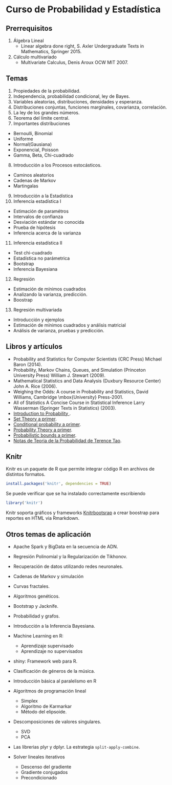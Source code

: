 # Curso de Probabilidad y Estadística

## Prerrequisitos

1. Álgebra Lineal
   * Linear algebra done right, S. Axler  Undergraduate Texts in Mathematics, Springer 2015.
2. Cálculo multivariado
   * Multivariate Calculus, Denis Aroux OCW MIT 2007.

## Temas

1. Propiedades de la probabilidad.
2. Independencia, probabilidad condicional, ley de Bayes.
3. Variables aleatorias, distribuciones, densidades y esperanza.
4. Distribuciones conjuntas, funciones marginales, covarianza, correlación.
5. La ley de los grandes números.
6. Teorema del límite central.
7. Importantes distribuciones
  * Bernoulli, Binomial
  * Uniforme
  * Normal(Gausiana)
  * Exponencial, Poisson
  * Gamma, Beta, Chi-cuadrado
8.  Introducción  a los Procesos estocásticos.
  * Caminos aleatorios
  * Cadenas de Markov
  * Martingalas
9. Introducción a la Estadística
10. Inferencia estadística I
  * Estimación de paramétros
  * Intervalos de confianza
  * Desviación estándar no conocida
  * Prueba  de hipótesis
  * Inferencia acerca de la varianza
11. Inferencia estadística II
  *  Test chi-cuadrado
  *  Estadística no parámetrica
  *  Bootstrap
  *  Inferencia Bayesiana
12. Regresión 
  * Estimación de mínimos cuadrados
  * Analizando la varianza, predicción.
  * Boostrap
13. Regresión multivariada
  * Introducción y ejemplos
  * Estimación de mínimos cuadrados y análisis matricial
  * Análisis de varianza, pruebas y predicción.

## Libros y artículos

- Probability and Statistics for Computer Scientists (CRC Press) Michael Baron (2014).
- Probability, Markov Chains, Queues, and Simulation (Princeton University Press) William J. Stewart (2009).
- Mathematical Statistics and Data Analysis (Duxbury Resource Center) John A. Rice (2006).
- Weighing the Odds: A course in Probability and Statistics, David Williams, Cambridge \mbox{University} Press-2001.
- All of Statistics  A Concise Course in Statistical Inference Larry Wasserman (Springer Texts in Statistics) (2003).
- [Introduction to Probability ](http://www.dartmouth.edu/~chance/teaching_aids/books_articles/probability_book/pdf.html).
- [Set Theory a primer](https://jeremykun.com/2011/07/09/set-theory-a-primer/).
- [Conditional probability a primer](https://jeremykun.com/2013/03/28/conditional-partitioned-probability-a-primer/).
- [Probability Theory a primer](https://jeremykun.com/2013/01/04/probability-theory-a-primer/).
- [Probabilistic bounds a primer](https://jeremykun.com/2013/04/15/probabilistic-bounds-a-primer/).
- [Notas de Teoria de la Probabilidad de Terence Tao](https://terrytao.wordpress.com/2015/09/29/275a-notes-0-foundations-of-probability-theory/).

## Knitr

Knitr es un paquete de R que permite integrar código R en archivos de distintos formatos.

```r
install.packages('knitr', dependencies = TRUE)
```
Se puede verificar que se ha instalado correctamente escribiendo

```r
library('knitr')
```
Knitr soporta gráficos y frameworks  [Knitrbootsrap](www.jimhester.com/knitrBoostrap) a crear boostrap para reportes en HTML via Rmarkdown. 


## Otros temas de aplicación 

* Apache Spark y BigData en la secuencia de ADN.
* Regresión Polinomial y la Regularización de Tikhonov.
* Recuperación de datos utilizando redes neuronales.
* Cadenas de Markov y simulación
* Curvas fractales.
* Algoritmos genéticos.
* Bootstrap y Jacknife.
* Probabilidad y grafos.
* Introducción a la Inferencia Bayesiana.
* Machine Learning en R:
	- Aprendizaje supervisado
	- Aprendizaje no supervisados

* shiny: Framework web para R. 
* Clasificación de géneros de la música.
* Introducción básica al paralelismo en R
* Algoritmos de programación lineal
	* Simplex
	* Algoritmo de Karmarkar
	* Método del elipsoide.

* Descomposiciones de valores singulares.
	* SVD
	* PCA

* Las librerias plyr y dplyr. La estrategia `split-apply-combine`.
* Solver lineales iterativos
	* Descenso del gradiente
	* Gradiente conjugados
	* Precondicionado
